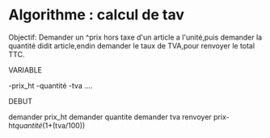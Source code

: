 # Algorithme : calcul de tav

Objectif: Demander un ^prix hors taxe d'un article a l'unité,puis demander la quantité didit article,endin demander le taux de TVA,pour renvoyer le total TTC.

VARIABLE

-prix_ht
-quantité
-tva
....

DEBUT

demander prix_ht
demander quantite
demander tva
renvoyer prix-ht*quantité*(1+(tva/100)) 
